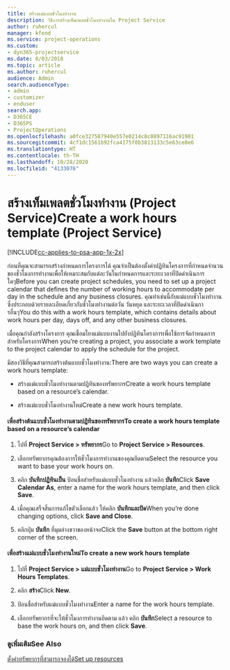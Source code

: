 ```yaml
---
title: สร้างแม่แบบชั่วโมงทำงาน
description: วิธีการสร้างเท็มเพลตชั่วโมงทำงานใน Project Service
author: ruhercul
manager: kfend
ms.service: project-operations
ms.custom:
- dyn365-projectservice
ms.date: 8/03/2018
ms.topic: article
ms.author: ruhercul
audience: Admin
search.audienceType:
- admin
- customizer
- enduser
search.app:
- D365CE
- D365PS
- ProjectOperations
ms.openlocfilehash: a0fce327587940e557e0214c8c0897116ac91901
ms.sourcegitcommit: 4cf1dc1561b92fca4175f0b3813133c5e63ce8e6
ms.translationtype: HT
ms.contentlocale: th-TH
ms.lasthandoff: 10/28/2020
ms.locfileid: "4133076"
---
```

# <a name="create-a-work-hours-template-project-service"></a><span data-ttu-id="4b6fb-103">สร้างเท็มเพลตชั่วโมงทำงาน (Project Service)</span><span class="sxs-lookup"><span data-stu-id="4b6fb-103">Create a work hours template (Project Service)</span></span>

[!INCLUDE[cc-applies-to-psa-app-1x-2x](../includes/cc-applies-to-psa-app-1x-2x.md)]

<span data-ttu-id="4b6fb-104">ก่อนที่คุณจะสามารถสร้างกำหนดการโครงการได้ คุณจำเป็นต้องตั้งค่าปฏิทินโครงการที่กำหนดจำนวนของชั่วโมงการทำงานเพื่อให้เหมาะสมกับแต่ละวันในกำหนดการและระยะเวลาที่ปิดดำเนินการใดๆ</span><span class="sxs-lookup"><span data-stu-id="4b6fb-104">Before you can create project schedules, you need to set up a project calendar that defines the number of working hours to accommodate per day in the schedule and any business closures.</span></span> <span data-ttu-id="4b6fb-105">คุณทำเช่นนี้กับแม่แบบชั่วโมงทำงาน ซึ่งประกอบด้วยรายละเอียดเกี่ยวกับชั่วโมงทำงานต่อวัน วันหยุด และระยะเวลาที่ปิดดำเนินการอื่นๆ</span><span class="sxs-lookup"><span data-stu-id="4b6fb-105">You do this with a work hours template, which contains details about work hours per day, days off, and any other business closures.</span></span>  
  
 <span data-ttu-id="4b6fb-106">เมื่อคุณกำลังสร้างโครงการ คุณเชื่อมโยงแม่แบบงานไปยังปฏิทินโครงการเพื่อใช้การจัดกำหนดการสำหรับโครงการ</span><span class="sxs-lookup"><span data-stu-id="4b6fb-106">When you’re creating a project, you associate a work template to the project calendar to apply the schedule for the project.</span></span>  
  
 <span data-ttu-id="4b6fb-107">มีสองวิธีที่คุณสามารถสร้างต้นแบบชั่วโมงทำงาน:</span><span class="sxs-lookup"><span data-stu-id="4b6fb-107">There are two ways you can create a work hours template:</span></span>  
  
-   <span data-ttu-id="4b6fb-108">สร้างแม่แบบชั่วโมงทำงานตามปฏิทินของทรัพยากร</span><span class="sxs-lookup"><span data-stu-id="4b6fb-108">Create a work hours template based on a resource’s calendar.</span></span>  
  
-   <span data-ttu-id="4b6fb-109">สร้างแม่แบบชั่วโมงทำงานใหม่</span><span class="sxs-lookup"><span data-stu-id="4b6fb-109">Create a new work hours template.</span></span>  
  
#### <a name="to-create-a-work-hours-template-based-on-a-resources-calendar"></a><span data-ttu-id="4b6fb-110">เพื่อสร้างต้นแบบชั่วโมงทำงานตามปฏิทินของทรัพยากร</span><span class="sxs-lookup"><span data-stu-id="4b6fb-110">To create a work hours template based on a resource’s calendar</span></span>  
  
1.  <span data-ttu-id="4b6fb-111">ไปที่ **Project Service > ทรัพยากร**</span><span class="sxs-lookup"><span data-stu-id="4b6fb-111">Go to **Project Service > Resources**.</span></span>  
  
2.  <span data-ttu-id="4b6fb-112">เลือกทรัพยากรคุณต้องการให้ชั่วโมงการทำงานของคุณยึดตาม</span><span class="sxs-lookup"><span data-stu-id="4b6fb-112">Select the resource you want to base your work hours on.</span></span>  
  
3.  <span data-ttu-id="4b6fb-113">คลิก **บันทึกปฏิทินเป็น** ป้อนชื่อสำหรับแม่แบบชั่วโมงทำงาน แล้วคลิก **บันทึก**</span><span class="sxs-lookup"><span data-stu-id="4b6fb-113">Click **Save Calendar As**, enter a name for the work hours template, and then click **Save**.</span></span>  
  
4.  <span data-ttu-id="4b6fb-114">เมื่อคุณเสร็จสิ้นการแก้ไขตัวเลือกแล้ว ให้คลิก **บันทึกและปิด**</span><span class="sxs-lookup"><span data-stu-id="4b6fb-114">When you’re done changing options, click **Save and Close**.</span></span>  
  
5.  <span data-ttu-id="4b6fb-115">คลิกปุ่ม **บันทึก** ที่มุมล่างขวาของหน้าจอ</span><span class="sxs-lookup"><span data-stu-id="4b6fb-115">Click the **Save** button at the bottom right corner of the screen.</span></span>  
  
#### <a name="to-create-a-new-work-hours-template"></a><span data-ttu-id="4b6fb-116">เพื่อสร้างแม่แบบชั่วโมงทำงานใหม่</span><span class="sxs-lookup"><span data-stu-id="4b6fb-116">To create a new work hours template</span></span>  
  
1.  <span data-ttu-id="4b6fb-117">ไปที่ **Project Service > แม่แบบชั่วโมงทำงาน**</span><span class="sxs-lookup"><span data-stu-id="4b6fb-117">Go to **Project Service > Work Hours Templates**.</span></span>  
  
2.  <span data-ttu-id="4b6fb-118">คลิก **สร้าง**</span><span class="sxs-lookup"><span data-stu-id="4b6fb-118">Click **New**.</span></span>  
  
3.  <span data-ttu-id="4b6fb-119">ป้อนชื่อสำหรับแม่แบบชั่วโมงทำงาน</span><span class="sxs-lookup"><span data-stu-id="4b6fb-119">Enter a name for the work hours template.</span></span>  
  
4.  <span data-ttu-id="4b6fb-120">เลือกทรัพยากรที่จะให้ชั่วโมงการทำงานยึดตาม แล้ว คลิก **บันทึก**</span><span class="sxs-lookup"><span data-stu-id="4b6fb-120">Select a resource to base the work hours on, and then click **Save**.</span></span>  
  
### <a name="see-also"></a><span data-ttu-id="4b6fb-121">ดูเพิ่มเติม</span><span class="sxs-lookup"><span data-stu-id="4b6fb-121">See Also</span></span>  
 [<span data-ttu-id="4b6fb-122">ตั้งค่าทรัพยากรที่สามารถจองได้</span><span class="sxs-lookup"><span data-stu-id="4b6fb-122">Set up resources</span></span>](../psa/set-up-resources.md)
